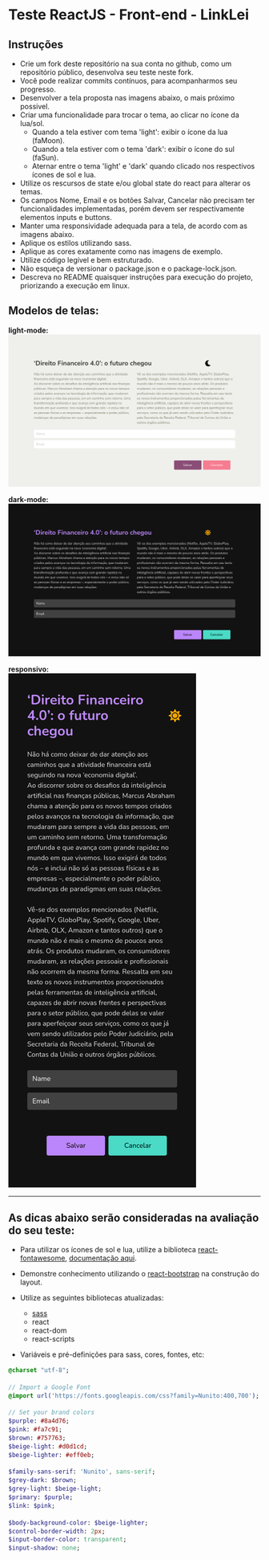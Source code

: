 # Teste ReactJS - Front-end - LinkLei

## Instruções

- Crie um fork deste repositório na sua conta no github, como um repositório público, desenvolva seu teste neste fork.
- Você pode realizar commits contínuos, para acompanharmos seu progresso.
- Desenvolver a tela proposta nas imagens abaixo, o mais próximo possivel.
- Criar uma funcionalidade para trocar o tema, ao clicar no ícone da lua/sol.
    - Quando a tela estiver com tema 'light': exibir o ícone da lua (faMoon).
    - Quando a tela estiver com o tema 'dark': exibir o ícone do sul (faSun). 
    - Aternar entre o tema 'light' e 'dark' quando clicado nos respectivos ícones de sol e lua.
- Utilize os rescursos de state e/ou global state do react para alterar os temas.
- Os campos Nome, Email e os botões Salvar, Cancelar não precisam ter funcionalidades implementadas, porém devem ser respectivamente elementos inputs e buttons.
- Manter uma responsividade adequada para a tela, de acordo com as imagens abaixo.
- Aplique os estilos utilizando sass.
- Aplique as cores exatamente como nas imagens de exemplo.
- Utilize código legível e bem estruturado.
- Não esqueça de versionar o package.json e o package-lock.json.
- Descreva no README quaisquer instruções para execução do projeto, priorizando a execução em linux.

## Modelos de telas:

**light-mode:**<br>
<img src="light-mode.png" alt="light-mode" width="800"/>

**dark-mode:**<br>
<img src="dark-mode.png" alt="dark-mode" width="800"/>

**responsivo:**<br>
<img src="responsive.png" alt="light-mode" width="375"/>


----
## As dicas abaixo serão consideradas na avaliação do seu teste:
- Para utilizar os ícones de sol e lua, utilize a biblioteca [react-fontawesome](https://github.com/FortAwesome/react-fontawesome), [documentação aqui](https://fontawesome.com/v5.15/how-to-use/on-the-web/using-with/react).
- Demonstre conhecimento utilizando o [react-bootstrap](https://react-bootstrap.github.io/getting-started/introduction) na construção do layout.
- Utilize as seguintes bibliotecas atualizadas:
    - [sass](https://www.npmjs.com/package/sass)
    - react
    - react-dom
    - react-scripts

- Variáveis e pré-definições para sass, cores, fontes, etc:
```sass
@charset "utf-8";

// Import a Google Font
@import url('https://fonts.googleapis.com/css?family=Nunito:400,700');

// Set your brand colors
$purple: #8a4d76;
$pink: #fa7c91;
$brown: #757763;
$beige-light: #d0d1cd;
$beige-lighter: #eff0eb;

$family-sans-serif: 'Nunito', sans-serif;
$grey-dark: $brown;
$grey-light: $beige-light;
$primary: $purple;
$link: $pink;

$body-background-color: $beige-lighter;
$control-border-width: 2px;
$input-border-color: transparent;
$input-shadow: none;

```

